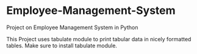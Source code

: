 # Employee-Management-System
Project on Employee Management System in Python

This Project uses tabulate module to print tabular data in nicely formatted tables.
Make sure to install tabulate module. 
